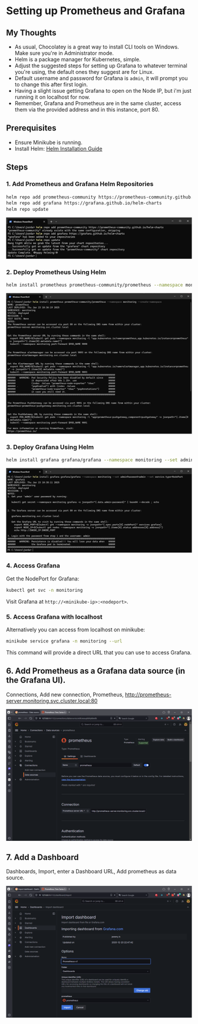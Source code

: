 # Setting up Prometheus and Grafana

## My Thoughts
- As usual, Chocolatey is a great way to install CLI tools on Windows. Make sure you're in Administrator mode.
- Helm is a package manager for Kubernetes, simple.
- Adjust the suggested steps for setting up Grafana to whatever terminal you're using, the default ones they suggest are for Linux.
- Default username and password for Grafana is `admin`, it will prompt you to change this after first login.
- Having a slight issue getting Grafana to open on the Node IP, but i'm just running it on localhost for now.
- Remember, Grafana and Prometheus are in the same cluster, access them via the provided address and in this instance, port 80.

## Prerequisites
- Ensure Minikube is running.
- Install Helm: [Helm Installation Guide](https://helm.sh/docs/intro/install/)

## Steps

### 1. Add Prometheus and Grafana Helm Repositories
```bash
helm repo add prometheus-community https://prometheus-community.github.io/helm-charts
helm repo add grafana https://grafana.github.io/helm-charts
helm repo update
```
![](./screenshots/helm-repo-add.png)

### 2. Deploy Prometheus Using Helm
```bash
helm install prometheus prometheus-community/prometheus --namespace monitoring --create-namespace
```
![](./screenshots/deploy-prometheus.png)


### 3. Deploy Grafana Using Helm
```bash
helm install grafana grafana/grafana --namespace monitoring --set adminPassword=admin --set service.type=NodePort
```
![](./screenshots/deploy-grafana.png)

### 4. Access Grafana
Get the NodePort for Grafana:
```bash
kubectl get svc -n monitoring
```
Visit Grafana at `http://<minikube-ip>:<nodeport>`.

### 5. Access Grafana with localhost
Alternatively you can access from localhost on minikube:
```bash
minikube service grafana -n monitoring --url
```
This command will provide a direct URL that you can use to access Grafana.

## 6. Add Prometheus as a Grafana data source (in the Grafana UI).

Connections, Add new connection, Prometheus, http://prometheus-server.monitoring.svc.cluster.local:80

![](./screenshots/prom-add-connection.png)

## 7. Add a Dashboard

Dashboards, Import, enter a Dashboard URL, Add prometheus as data source.

![](./screenshots/grafana-add-dash.png)